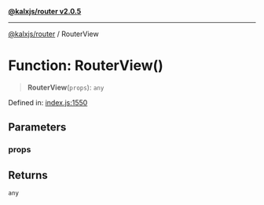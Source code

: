 [**@kalxjs/router v2.0.5**](../README.md)

***

[@kalxjs/router](../README.md) / RouterView

# Function: RouterView()

> **RouterView**(`props`): `any`

Defined in: [index.js:1550](https://github.com/Odeneho-Calculus/kalxjs/blob/e27abe834ab0b355974c298aed79777c1c2c2a61/packages/router/src/index.js#L1550)

## Parameters

### props

## Returns

`any`

